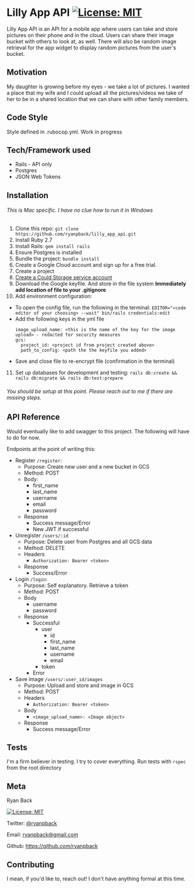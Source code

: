 # Lilly App API [![License: MIT](https://img.shields.io/badge/License-MIT-yellow.svg)](https://opensource.org/licenses/MIT)

Lilly App API is an API for a mobile app where users can take and store pictures on their phone and in the cloud. Users can share their image bucket with others to look at, as well. There will also be random image retrieval for the app widget to display random pictures from the user's bucket.

## Motivation
My daughter is growing before my eyes - we take a lot of pictures. I wanted a place that my wife and I could upload all the pictures/videos we take of her to be in a shared location that we can share with other family members.

## Code Style
Style defined in .rubocop.yml. Work in progress

## Tech/Framework used
* Rails - API only
* Postgres
* JSON Web Tokens

## Installation
###### This is Mac specific. I have no clue how to run it in Windows
1. Clone this repo:
  `git clone https://github.com/ryanpback/lilly_app_api.git`
2. Install Ruby 2.7
3. Install Rails: `gem install rails`
4. Ensure Postgres is installed
5. Bundle the project:
  `bundle install`
6. Create a Google Cloud account and sign up for a free trial.
7. Create a project
8. [Create a Could Storage service account](https://cloud.google.com/storage/docs/getting-service-account)
9. Download the Google keyfile. And store in the file system
  **Immediately add location of file to your .gitignore**
10. Add environment configuration:
  * To open the config file, run the following in the terminal:
    `EDITOR="<code editor of your choosing> --wait" bin/rails credentials:edit`
  * Add the following keys in the yml file
    ```
    image_upload_name: <this is the name of the key for the image upload> - redacted for security measures
    gcs:
      project_id: <project id from project created above>
      path_to_config: <path the the keyfile you added>
    ```
  * Save and close file to re-encrypt file (confirmation in the terminal)
11. Set up databases for development and testing:
  `rails db:create && rails db:migrate && rails db:test:prepare`

###### You should be setup at this point. Please reach out to me if there are missing steps.

## API Reference
Would eventually like to add swagger to this project.
The following will have to do for now.

Endpoints at the point of writing this:
* Register `/register`:
  - Purpose: Create new user and a new bucket in GCS
  - Method: POST
  - Body:
    + first_name
    + last_name
    + username
    + email
    + password
  - Response
    + Success message/Error
    + New JWT if successful
* Unregister `/users/:id`
  - Purpose: Delete user from Postgres and all GCS data
  - Method: DELETE
  - Headers
    + `Authorization: Bearer <token>`
  - Response
    + Success/Error
* Login `/login`:
  - Purpose: Self explanatory. Retrieve a token
  - Method: POST
  - Body
    + username
    + password
  - Response
    + Successful
      - user
        * id
        * first_name
        * last_name
        * username
        * email
      - token
    + Error
* Save image `/users/:user_id/images`
  - Purpose: Upload and store and image in GCS
  - Method: POST
  - Headers
    + `Authorization: Bearer <token>`
  - Body
    + `<image_upload_name>: <Image object>`
  - Response
    + Success message/Error

## Tests
I'm a firm believer in testing. I try to cover everything.
Run tests with `rspec` from the root directory

## Meta
Ryan Back

[![License: MIT](https://img.shields.io/badge/License-MIT-yellow.svg)](https://opensource.org/licenses/MIT)

Twitter: [@ryanpback](https://twitter.com/ryanpback)

Email: ryanpback@gmail.com

Github: https://github.com/ryanpback

## Contributing
I mean, if you'd like to, reach out! I don't have anything formal at this time.
